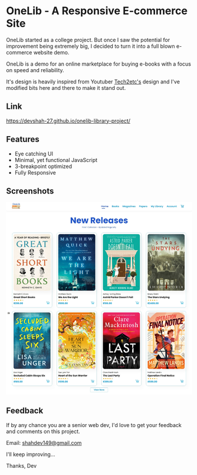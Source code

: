 
# OneLib - A Responsive E-commerce Site

OneLib started as a college project. But once I saw the potential for improvement being extremely big, I decided to turn it into a full blown e-commerce website demo.
 
OneLib is a demo for an online marketplace for buying e-books with a focus on speed and reliability.

It's design is heavily inspired from Youtuber [Tech2etc's](https://www.youtube.com/c/Tech2etc) design and I've modified bits here and there to make it stand out. 



## Link

https://devshah-27.github.io/onelib-library-project/
## Features

- Eye catching UI
- Minimal, yet functional JavaScript
- 3-breakpoint optimized
- Fully Responsive


## Screenshots

![App Screenshot](https://github.com/devShah-27/onelib-library-project/blob/main/img/Website-screenshot.jpeg?raw=true)


## Feedback

If by any chance you are a senior web dev, I'd love to get your feedback and comments on this project.

Email: shahdev149@gmail.com

I'll keep improving...

Thanks,
Dev

